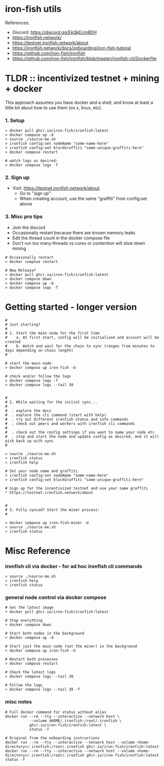 
# iron-fish utils


References:
* Discord: https://discord.gg/EkQkEcm8DH
* https://ironfish.network/
* https://testnet.ironfish.network/about
* https://ironfish.network/docs/onboarding/iron-fish-tutorial
* https://github.com/iron-fish/ironfish
* https://github.com/iron-fish/ironfish/blob/master/ironfish-cli/Dockerfile



# TLDR :: incentivized testnet + mining + docker

This approach assumes you have docker and a shell, and know at least a little
bit about how to use them (os x, linux, etc).


### 1. Setup

```
> docker pull ghcr.io/iron-fish/ironfish:latest
> docker compose up -d
> source ./source-me.sh
> ironfish config:set nodeName "some-name-here"
> ironfish config:set blockGraffiti "some-unique-graffiti-here"
> docker compose restart

# watch logs as desired:
> docker compose logs -f
```


### 2. Sign up

* Visit: https://testnet.ironfish.network/about
  * Go to "sign up"
  * When creating account, use the same "graffiti" from config:set above


### 3. Misc pro tips

* Join the discord
* Occasionally restart because there are known memory leaks
* Edit the thread count in the docker compose file
* Don't run too many threads vs cores or contention will slow down mining


```
# Occasionally restart
> docker compose restart

# New Release?
> docker pull ghcr.io/iron-fish/ironfish:latest
> docker compose down
> docker compose up -d
> docker compose logs -f
```




# Getting started - longer version


```
#
# Just starting?
#
# 1. Start the main node for the first time
#    a. At first start, config will be initialized and account will be created
#    b. Watch and wait for the chain to sync (ranges from minutes to days depending on chain length)
#

# start the main node
> docker compose up iron-fish -d

# check and/or follow the logs
> docker compose logs -f
> docker compose logs --tail 30


#
# 2. While waiting for the initial sync...
#
#  . explore the docs 
#  . explore the cli command (start with help)
#  . try out different ironfish status and info commands
#  . check out peers and workers with ironfish cli commands
#
#  . check out the config settings if you want to name your node etc
#  . stop and start the node and update config as desired, and it will pick back up with sync
#

> source ./source-me.sh
> ironfish status
> ironfish help

# Set your node name and graffiti
> ironfish config:set nodeName "some-name-here"
> ironfish config:set blockGraffiti "some-unique-graffiti-here"

# Sign up for the incentivized testnet and use your same graffiti
* https://testnet.ironfish.network/about


#
# 3. Fully synced? Start the miner process:
#

> docker compose up iron-fish-miner -d
> source ./source-me.sh
> ironfish status

```





# Misc Reference


### ironfish cli via docker - for ad hoc ironfish cli commands

```
> source ./source-me.sh
> ironfish help
> ironfish status
```


### general node control via docker compose

```
# Get the latest image
> docker pull ghcr.io/iron-fish/ironfish:latest

# Stop everything
> docker compose down

# Start both nodes in the background
> docker compose up -d

# Start just the main node (not the miner) in the background
> docker compose up iron-fish -d

# Restart both processes
> docker compose restart

# Check the latest logs
> docker compose logs --tail 30

# Follow the logs
> docker compose logs --tail 30 -f
```


### misc notes

```
# Full docker command for status without alias
docker run --rm --tty --interactive --network host \
           --volume $HOME/.ironfish:/root/.ironfish \
           ghcr.io/iron-fish/ironfish:latest \
           status -f
```

```
# Original from the onboarding instructions
docker run --rm --tty --interactive --network host --volume <home-directory>/.ironfish:/root/.ironfish ghcr.io/iron-fish/ironfish:latest
docker run --rm --tty --interactive --network host --volume <home-directory>/.ironfish:/root/.ironfish ghcr.io/iron-fish/ironfish:latest status -f
```



